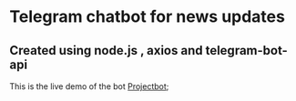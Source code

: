 # Telegram chatbot for news updates
## Created using node.js , axios and telegram-bot-api

This is the live demo of the bot [Projectbot](https://t.me/project2401_bot);
